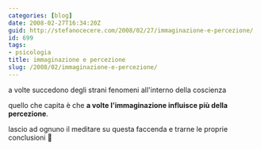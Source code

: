 ```yaml
---
categories: [blog]
date: 2008-02-27T16:34:20Z
guid: http://stefanocecere.com/2008/02/27/immaginazione-e-percezione/
id: 699
tags:
- psicologia
title: immaginazione e percezione
slug: /2008/02/immaginazione-e-percezione/
---
```


a volte succedono degli strani fenomeni all'interno della coscienza

quello che capita è che **a volte l'immaginazione influisce più della percezione**.

lascio ad ognuno il meditare su questa faccenda e trarne le proprie conclusioni 🙂